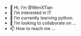 - 👋 Hi, I’m @WenXTian
- 👀 I’m interested in IT
- 🌱 I’m currently learning python.
- 💞️ I’m looking to collaborate on ...
- 📫 How to reach me ...

<!---
WenXTian/WenXTian is a ✨ special ✨ repository because its `README.md` (this file) appears on your GitHub profile.
You can click the Preview link to take a look at your changes.
--->
